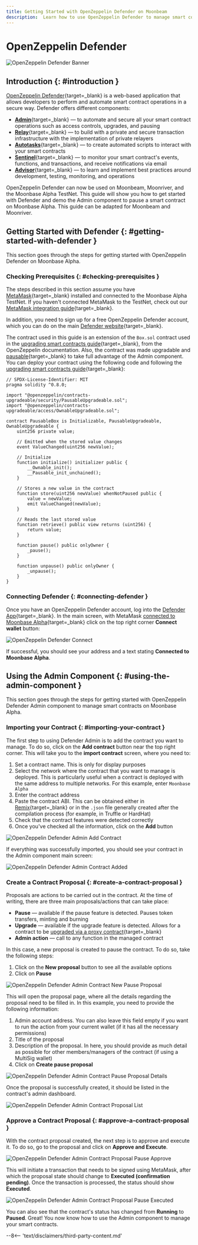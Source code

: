 ```yaml
---
title: Getting Started with OpenZeppelin Defender on Moonbeam
description:  Learn how to use OpenZeppelin Defender to manage smart contracts securely on Moonbeam, thanks to its Ethereum compatibility features
---
```


# OpenZeppelin Defender

![OpenZeppelin Defender Banner](/images/builders/build/eth-api/dev-env/openzeppelin/defender/oz-defender-banner.png)

## Introduction {: #introduction } 

[OpenZeppelin Defender](https://docs.openzeppelin.com/defender/){target=_blank} is a web-based application that allows developers to perform and automate smart contract operations in a secure way. Defender offers different components:

 - [**Admin**](https://docs.openzeppelin.com/defender/admin){target=_blank} — to automate and secure all your smart contract operations such as access controls, upgrades, and pausing
 - [**Relay**](https://docs.openzeppelin.com/defender/relay){target=_blank} — to build with a private and secure transaction infrastructure with the implementation of private relayers
 - [**Autotasks**](https://docs.openzeppelin.com/defender/autotasks){target=_blank} — to create automated scripts to interact with your smart contracts
 - [**Sentinel**](https://docs.openzeppelin.com/defender/sentinel){target=_blank} — to monitor your smart contract's events, functions, and transactions, and receive notifications via email
 - [**Advisor**](https://docs.openzeppelin.com/defender/advisor){target=_blank} — to learn and implement best practices around development, testing, monitoring, and operations

OpenZeppelin Defender can now be used on Moonbeam, Moonriver, and the Moonbase Alpha TestNet. This guide will show you how to get started with Defender and demo the Admin component to pause a smart contract on Moonbase Alpha. This guide can be adapted for Moonbeam and Moonriver.

## Getting Started with Defender {: #getting-started-with-defender } 

This section goes through the steps for getting started with OpenZeppelin Defender on Moonbase Alpha.
 
### Checking Prerequisites {: #checking-prerequisites } 

The steps described in this section assume you have [MetaMask](https://metamask.io/){target=_blank} installed and connected to the Moonbase Alpha TestNet. If you haven't connected MetaMask to the TestNet, check out our [MetaMask integration guide](/tokens/connect/metamask/){target=_blank}.

In addition, you need to sign up for a free OpenZeppelin Defender account, which you can do on the main [Defender website](https://defender.openzeppelin.com/){target=_blank}.

The contract used in this guide is an extension of the `Box.sol` contract used in the [upgrading smart contracts guide](https://docs.openzeppelin.com/learn/upgrading-smart-contracts){target=_blank}, from the OpenZeppelin documentation. Also, the contract was made upgradable and [pausable](https://docs.openzeppelin.com/contracts/4.x/api/security#Pausable){target=_blank} to take full advantage of the Admin component. You can deploy your contract using the following code and following the [upgrading smart contracts guide](https://docs.openzeppelin.com/learn/upgrading-smart-contracts){target=_blank}:

```solidity
// SPDX-License-Identifier: MIT
pragma solidity ^0.8.0;

import "@openzeppelin/contracts-upgradeable/security/PausableUpgradeable.sol";
import "@openzeppelin/contracts-upgradeable/access/OwnableUpgradeable.sol";

contract PausableBox is Initializable, PausableUpgradeable, OwnableUpgradeable {
    uint256 private value;
 
    // Emitted when the stored value changes
    event ValueChanged(uint256 newValue);

    // Initialize
    function initialize() initializer public {
        __Ownable_init();
        __Pausable_init_unchained();
    }
 
    // Stores a new value in the contract
    function store(uint256 newValue) whenNotPaused public {
        value = newValue;
        emit ValueChanged(newValue);
    }
 
    // Reads the last stored value
    function retrieve() public view returns (uint256) {
        return value;
    }
    
    function pause() public onlyOwner {
        _pause();
    }

    function unpause() public onlyOwner {
        _unpause();
    }
}
```

### Connecting Defender {: #connecting-defender } 

Once you have an OpenZeppelin Defender account, log into the [Defender App](https://defender.openzeppelin.com/){target=_blank}. In the main screen, with MetaMask [connected to Moonbase Alpha](/tokens/connect/metamask/){target=_blank} click on the top right corner **Connect wallet** button:

![OpenZeppelin Defender Connect](/images/builders/build/eth-api/dev-env/openzeppelin/defender/oz-defender-1.png)

If successful, you should see your address and a text stating **Connected to Moonbase Alpha**.

## Using the Admin Component {: #using-the-admin-component } 

This section goes through the steps for getting started with OpenZeppelin Defender Admin component to manage smart contracts on Moonbase Alpha.

### Importing your Contract {: #importing-your-contract } 

The first step to using Defender Admin is to add the contract you want to manage. To do so, click on the **Add contract** button near the top right corner. This will take you to the **import contract** screen, where you need to:

 1. Set a contract name. This is only for display purposes
 2. Select the network where the contract that you want to manage is deployed. This is particularly useful when a contract is deployed with the same address to multiple networks. For this example, enter `Moonbase Alpha`
 3. Enter the contract address
 4. Paste the contract ABI. This can be obtained either in [Remix](/builders/tools/remix/){target=_blank} or in the `.json` file generally created after the compilation process (for example, in Truffle or HardHat)
 5. Check that the contract features were detected correctly
 6. Once you've checked all the information, click on the **Add** button

![OpenZeppelin Defender Admin Add Contract](/images/builders/build/eth-api/dev-env/openzeppelin/defender/oz-defender-2.png)

If everything was successfully imported, you should see your contract in the Admin component main screen:

![OpenZeppelin Defender Admin Contract Added](/images/builders/build/eth-api/dev-env/openzeppelin/defender/oz-defender-3.png)

### Create a Contract Proposal {: #create-a-contract-proposal } 

Proposals are actions to be carried out in the contract. At the time of writing, there are three main proposals/actions that can take place:

- **Pause** — available if the pause feature is detected. Pauses token transfers, minting and burning
- **Upgrade** — available if the upgrade feature is detected. Allows for a contract to be [upgraded via a proxy contract](https://docs.openzeppelin.com/learn/upgrading-smart-contracts){target=_blank}
- **Admin action** — call to any function in the managed contract

In this case, a new proposal is created to pause the contract. To do so, take the following steps:

 1. Click on the **New proposal** button to see all the available options
 2. Click on **Pause**

![OpenZeppelin Defender Admin Contract New Pause Proposal](/images/builders/build/eth-api/dev-env/openzeppelin/defender/oz-defender-4.png)

This will open the proposal page, where all the details regarding the proposal need to be filled in. In this example, you need to provide the following information:

 1. Admin account address. You can also leave this field empty if you want to run the action from your current wallet (if it has all the necessary permissions)
 2. Title of the proposal
 3. Description of the proposal. In here, you should provide as much detail as possible for other members/managers of the contract (if using a MultiSig wallet)
 4. Click on **Create pause proposal**

![OpenZeppelin Defender Admin Contract Pause Proposal Details](/images/builders/build/eth-api/dev-env/openzeppelin/defender/oz-defender-5.png)

Once the proposal is successfully created, it should be listed in the contract's admin dashboard.

![OpenZeppelin Defender Admin Contract Proposal List](/images/builders/build/eth-api/dev-env/openzeppelin/defender/oz-defender-6.png)

### Approve a Contract Proposal {: #approve-a-contract-proposal } 

With the contract proposal created, the next step is to approve and execute it. To do so, go to the proposal and click on **Approve and Execute**. 

![OpenZeppelin Defender Admin Contract Proposal Pause Approve](/images/builders/build/eth-api/dev-env/openzeppelin/defender/oz-defender-7.png)

This will initiate a transaction that needs to be signed using MetaMask, after which the proposal state should change to **Executed (confirmation pending)**. Once the transaction is processed, the status should show **Executed**.

![OpenZeppelin Defender Admin Contract Proposal Pause Executed](/images/builders/build/eth-api/dev-env/openzeppelin/defender/oz-defender-8.png)

You can also see that the contract's status has changed from **Running** to **Paused**. Great! You now know how to use the Admin component to manage your smart contracts. 

--8<-- 'text/disclaimers/third-party-content.md'